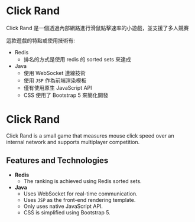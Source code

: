 # Click Rand

Click Rand 是一個透過內部網路進行滑鼠點擊速率的小遊戲，並支援了多人競賽

這款遊戲的特點或使用技術有:

* Redis
    * 排名的方式是使用 redis 的 sorted sets 來達成
* Java
    * 使用 WebSocket 連線技術
    * 使用 `JSP` 作為前端渲染模板
    * 僅有使用原生 JavaScript API
    * CSS 使用了 Bootstrap 5 來簡化開發

# Click Rand

Click Rand is a small game that measures mouse click speed over an internal network and supports multiplayer competition.

## Features and Technologies

* **Redis**
    * The ranking is achieved using Redis sorted sets.
* **Java**
    * Uses WebSocket for real-time communication.
    * Uses `JSP` as the front-end rendering template.
    * Only uses native JavaScript API.
    * CSS is simplified using Bootstrap 5.